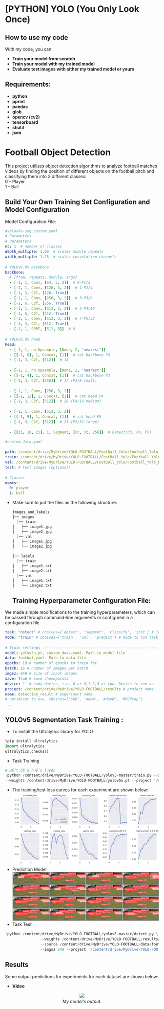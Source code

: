# [PYTHON] YOLO (You Only Look Once)
## How to use my code
With my code, you can:
* **Train your model from scratch**
* **Train your model with my trained model**
* **Evaluate test images with either my trained model or yours**
## Requirements:

* **python**
* **pprint**
* **pandas**
* **glob**
* **opencv (cv2)**
* **tensorboard**
* **shutil**
* **json**

# Football Object Detection
This project utilizes object detection algorithms to analyze football matches videos by finding the position of different objects on the football pitch and classifying them into 2 different classes:  
0 - Player   
1 - Ball
## Build Your Own Training Set Configuration and Model Configuration
Model Configuration File:
```yaml
#yolov8x-seg_custom.yaml
# Parameters
# Parameters
nc: 1  # number of classes
depth_multiple: 1.00  # scales module repeats
width_multiple: 1.25  # scales convolution channels

# YOLOv8.0x backbone
backbone:
  # [from, repeats, module, args]
  - [-1, 1, Conv, [64, 3, 2]]  # 0-P1/2
  - [-1, 1, Conv, [128, 3, 2]]  # 1-P2/4
  - [-1, 3, C2f, [128, True]]
  - [-1, 1, Conv, [256, 3, 2]]  # 3-P3/8
  - [-1, 6, C2f, [256, True]]
  - [-1, 1, Conv, [512, 3, 2]]  # 5-P4/16
  - [-1, 6, C2f, [512, True]]
  - [-1, 1, Conv, [512, 3, 2]]  # 7-P5/32
  - [-1, 3, C2f, [512, True]]
  - [-1, 1, SPPF, [512, 5]]  # 9

# YOLOv8.0x head
head:
  - [-1, 1, nn.Upsample, [None, 2, 'nearest']]
  - [[-1, 6], 1, Concat, [1]]  # cat backbone P4
  - [-1, 3, C2f, [512]]  # 13

  - [-1, 1, nn.Upsample, [None, 2, 'nearest']]
  - [[-1, 4], 1, Concat, [1]]  # cat backbone P3
  - [-1, 3, C2f, [256]]  # 17 (P3/8-small)

  - [-1, 1, Conv, [256, 3, 2]]
  - [[-1, 12], 1, Concat, [1]]  # cat head P4
  - [-1, 3, C2f, [512]]  # 20 (P4/16-medium)

  - [-1, 1, Conv, [512, 3, 2]]
  - [[-1, 9], 1, Concat, [1]]  # cat head P5
  - [-1, 3, C2f, [512]]  # 23 (P5/32-large)

  - [[15, 18, 21], 1, Segment, [nc, 32, 256]]  # Detect(P3, P4, P5)
```

```yaml
#custom_data.yaml

path: /content/drive/MyDrive/YOLO-FOOTBALL/FootBall_Yolo/Football_Yolo_Dataset
train: /content/drive/MyDrive/YOLO-FOOTBALL/FootBall_Yolo/Football_Yolo_Dataset/images/train
val: /content/drive/MyDrive/YOLO-FOOTBALL/FootBall_Yolo/Football_Yolo_Dataset/images/val
test: # test images (optional)

# Classes
names:
  0: player
  1: ball
```
* Make sure to put the files as the following structure:
   ```
  images_and_labels
  ├── images
     │── train
  │   ├── image1.jpg
  │   ├── image2.jpg
     │── val
  │   ├── image1.jpg
  │   └── image2.jpg
   
  │── labels
     │── train
  │   ├── image1.txt
  │   ├── image2.txt
     │── val
  │   ├── image1.txt
  │   └── image2.txt
  ```
  ## Training Hyperparameter Configuration File:
We made simple modifications to the training hyperparameters, which can be passed through command-line arguments or configured in a configuration file.
```yaml
task: "detect" # choices=['detect', 'segment', 'classify', 'init'] # init is a special case. Specify task to run.
mode: "train" # choices=['train', 'val', 'predict'] # mode to run task in.

# Train settings -------------------------------------------------------------------------------------------------------
model: yolov5n.pt, custom_data.yaml. Path to model file
data: footbal.yaml. Path to data file
epochs: 10 # number of epochs to train for
batch: 16 # number of images per batch
imgsz: 640 # size of input images
save: True # save checkpoints
device: '' # cuda device, i.e. 0 or 0,1,2,3 or cpu. Device to run on
project: /content/drive/MyDrive/YOLO-FOOTBALL/results # project name
name: detection_result # experiment name
# optimizer to use, choices=['SGD', 'Adam', 'AdamW', 'RMSProp']
...
```
## YOLOv5 Segmentation Task Training :
* To install the Ultralytics library for YOLO 
```python
%pip install ultralytics
import ultralytics
ultralytics.checks()
```
* Task Training
```python
# Bắt đầu huấn luyện
!python /content/drive/MyDrive/YOLO-FOOTBALL/yolov5-master/train.py --img 640 --batch 16 --epochs 10 --data /content/drive/MyDrive/YOLO-FOOTBALL/footbal.yaml \
--weights /content/drive/MyDrive/YOLO-FOOTBALL/yolov5n.pt --project '/content/drive/MyDrive/YOLO-FOOTBALL/results' --name 'detection_result' --rect
```
* The training/test loss curves for each experiment are shown below:
![](results/detection_result/results.png) 
* Prediction Model
![](results/detection_result/val_batch0_pred.jpg)
* Task Test
```python
!python /content/drive/MyDrive/YOLO-FOOTBALL/yolov5-master/detect.py \
                --weights /content/drive/MyDrive/YOLO-FOOTBALL/results/detection_result/weights/best.pt \
                --source /content/drive/MyDrive/YOLO-FOOTBALL/data/football_test/Match_1864_1_0_subclip/Match_1864_1_0_subclip.mp4 \
                --imgsz 640 --project '/content/drive/MyDrive/YOLO-FOOTBALL/rusult_test' --name 'test_result_detection'
```
## Results
Some output predictions for experiments for each dataset are shown below:
- **Video**
<p align="center">
  <img src="rusult_test/test_result_detection/test1.gif"><br/>
  <i>My model's output.</i>
</p>
